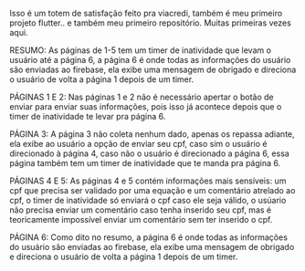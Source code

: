 Isso é um totem de satisfação feito pra viacredi, também é meu primeiro projeto flutter.. e também meu primeiro repositório. Muitas primeiras vezes aqui.

RESUMO:
  As páginas de 1-5 tem um timer de inatividade que levam o usuário até a página 6, a página 6 é onde todas as informações do usuário são enviadas ao firebase, ela exibe uma mensagem de obrigado e direciona o usuário de volta a página 1 depois de um timer.

PÁGINAS 1 E 2:
  Nas páginas 1 e 2 não é necessário apertar o botão de enviar para enviar suas informações, pois isso já acontece depois que o timer de inatividade te levar pra página 6.

PÁGINA 3:
  A página 3 não coleta nenhum dado, apenas os repassa adiante, ela exibe ao usuário a opção de enviar seu cpf, caso sim o usuário é direcionado à página 4, caso não o usuário é direcionado a página 6, essa página também tem um timer de inatividade que te manda pra página 6.

PÁGINAS 4 E 5:
  As páginas 4 e 5 contém informações mais sensíveis: um cpf que precisa ser validado por uma equação e um comentário atrelado ao cpf, o timer de inatividade só enviará o cpf caso ele seja válido, o usúario não precisa enviar um comentário caso tenha inserido seu cpf, mas é teoricamente impossível enviar um comentário sem ter inserido o cpf.

PÁGINA 6:
  Como dito no resumo, a página 6 é onde todas as informações do usuário são enviadas ao firebase, ela exibe uma mensagem de obrigado e direciona o usuário de volta a página 1 depois de um timer.